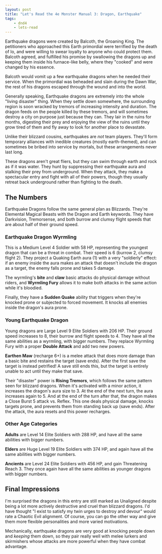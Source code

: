```yaml
---
layout: post
title: "Let's Read the 4e Monster Manual 3: Dragon, Earthquake"
tags:
    - dnd4
    - lets-read
---
```


Earthquake dragons were created by Balcoth, the Groaning King. The petitioners
who approached this Earth primordial were terrified by the death of Io, and were
willing to swear loyalty to anyone who could protect them. Balcoth agreed, and
fulfilled his promise by swallowing the dragons up and keeping them inside his
furnace-like belly, where they "cooked" and were changed by his essence.

Balcoth would vomit up a few earthquake dragons when he needed their
service. When the primordial was beheaded and slain during the Dawn War, the
rest of his dragons escaped through the wound and into the world.

Generally speaking, Earthquake dragons are extremely into the whole "living
disaster" thing. When they settle down somewhere, the surrounding region is soon
wracked by tremors of increasing intensity and duration. The dragon feeds on the
people killed by these tremors, and will sometimes destroy a city on purpose
just because they can. They lair in the ruins for months, digesting their prey
and enjoying the view of the ruins until they grow tired of them and fly away to
look for another place to devastate.

Unlike their blizzard cousins, earthquakes are _not_ team players. They'll form
temporary alliances with inedible creatures (mostly earth-themed), and can
sometimes be bribed into service by mortals, but these arrangements never last
long.

These dragons aren't great fliers, but they can swim through earth and rock as
if it was water. They hunt by suppressing their earthquake aura and stalking
their prey from underground. When they attack, they make a spectacular entry and
fight with all of their powers, though they usually retreat back underground
rather than fighting to the death.

## The Numbers

Earthquake Dragons follow the same general plan as Blizzards. They're Elemental
Magical Beasts with the Dragon and Earth keywords. They have Darkvision,
Tremorsense, and both burrow and clumsy flight speeds that are about half of
their ground speed.

### Earthquake Dragon Wyrmling

This is a Medium Level 4 Soldier with 58 HP, representing the youngest dragon
that can be a threat in combat. Their speed is 6 (burrow 2, clumsy flight
2). They project a Quaking Earth aura (1) with a very "soldierly" effect: if an
enemy inside the aura makes an attack that doesn't include the dragon as a
target, the enemy falls prone and takes 5 damage.

The wyrmling's **bite** and **claw** basic attacks do physical damage without
riders, and **Wyrmling Fury** allows it to make both attacks in the same action
while it's bloodied.

Finally, they have a **Sudden Quake** ability that triggers when they're knocked
prone or subjected to forced movement. It knocks all enemies inside the dragon's
aura prone.

### Young Earthquake Dragon

Young dragons are Large Level 9 Elite Soldiers with 206 HP. Their ground speed
increases to 8, their burrow and flight speeds to 4. They have all the same
abilities as a wyrmling, with bigger numbers. They replace Wyrmling Fury with a
proper **Double Attack** and add two new powers.

**Earthen Maw** (recharge 6+) is a melee attack that does more damage than a
basic bite and restains the target (save ends). After the first save the target
is instead petrified! A save still ends this, but the target is entirely unable
to act until they make that save.

Their "disaster" power is **Rising Tremors**, which follows the same pattern
seen for blizzard dragons. When it's activated with a minor action, it increases
the dragon's aura size to 3. At the end of the next turn, the aura increases
again to 5. And at the end of the turn after that, the dragon makes a Close
Burst 5 attack vs. Reflex. This one deals physical damage, knocks targets prone,
and prevents them from standing back up (save ends). After the attack, the aura
resets and this power recharges.

### Other Age Categories

**Adults** are Level 14 Elite Soldiers with 288 HP, and have all the same
abilities with bigger numbers.

**Elders** are Huge Level 19 Elite Soldiers with 374 HP, and again have all the
same abilities with bigger numbers.

**Ancients** are Level 24 Elite Soldiers with 456 HP, and gain Threatening
Reach 3. They once again have all the same abilities as younger dragons with
bigger numbers.


## Final Impressions

I'm surprised the dragons in this entry are still marked as Unaligned despite
being a lot more actively destructive and cruel than blizzard dragons. I'd have
thought "I exist to satisfy my twin urges to destroy and devour" would rate a
Chaotic Evil alignment. Of course, you can go the other way and give them more
flexible personalities and more varied motivations.

Mechanically, earthquake dragons are very good at knocking people down and
_keeping_ them down, so they pair really well with melee lurkers and skirmishers
whose attacks are more powerful when they have combat advantage.
